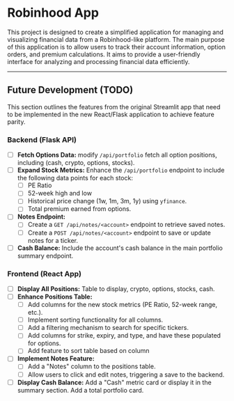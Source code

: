 # Robinhood App

This project is designed to create a simplified application for managing and visualizing financial data from a Robinhood-like platform. The main purpose of this application is to allow users to track their account information, option orders, and premium calculations. It aims to provide a user-friendly interface for analyzing and processing financial data efficiently.

---

## Future Development (TODO)

This section outlines the features from the original Streamlit app that need to be implemented in the new React/Flask application to achieve feature parity.

### Backend (Flask API)
- [ ] **Fetch Options Data:** modify `/api/portfolio` fetch all option positions, including (cash, crypto, options, stocks).
- [ ] **Expand Stock Metrics:** Enhance the `/api/portfolio` endpoint to include the following data points for each stock:
    - [ ] PE Ratio
    - [ ] 52-week high and low
    - [ ] Historical price change (1w, 1m, 3m, 1y) using `yfinance`.
    - [ ] Total premium earned from options.
- [ ] **Notes Endpoint:**
    - [ ] Create a `GET /api/notes/<account>` endpoint to retrieve saved notes.
    - [ ] Create a `POST /api/notes/<account>` endpoint to save or update notes for a ticker.
- [ ] **Cash Balance:** Include the account's cash balance in the main portfolio summary endpoint.

### Frontend (React App)
- [ ] **Display All Positions:** Table to display, crypto, options, stocks, cash.
- [ ] **Enhance Positions Table:**
    - [ ] Add columns for the new stock metrics (PE Ratio, 52-week range, etc.).
    - [ ] Implement sorting functionality for all columns.
    - [ ] Add a filtering mechanism to search for specific tickers.
    - [ ] Add columns for strike, expiry, and type, and have these populated for options.
    - [ ] Add feature to sort table based on column
- [ ] **Implement Notes Feature:**
    - [ ] Add a "Notes" column to the positions table.
    - [ ] Allow users to click and edit notes, triggering a save to the backend.
- [ ] **Display Cash Balance:** Add a "Cash" metric card or display it in the summary section. Add a total portfolio card.
